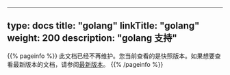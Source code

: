 
---
type: docs
title: "golang"
linkTitle: "golang"
weight: 200
description: "golang 支持"
---

{{% pageinfo %}} 此文档已经不再维护。您当前查看的是快照版本。如果想要查看最新版本的文档，请参阅[最新版本](/zh/docs3-v2/golang-sdk/)。
{{% /pageinfo %}}
